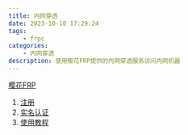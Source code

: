 ```yaml
---
title: 内网穿透
date: 2023-10-10 17:29:24
tags:
    - frpc
categories:
    - 内网穿透
description: 使用樱花FRP提供的内网穿透服务访问内网机器
---
```


[樱花FRP](https://www.natfrp.com/)

1. [注册](https://openid.13a.com/register)
2. [实名认证](https://www.natfrp.com/user/realname)
3. [使用教程](https://doc.natfrp.com/frpc/usage.html)

